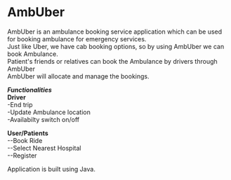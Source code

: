 # AmbUber
AmbUber is an ambulance booking service application which can be used for booking ambulance for emergency services. <br>
Just like Uber, we have cab booking options, so by using AmbUber we can book Ambulance.<br>
Patient's friends or relatives can book the Ambulance by drivers through AmbUber <br>
AmbUber will allocate and manage the bookings. <br>

***Functionalities***  <br>
**Driver** </br>
-End trip <br>
-Update Ambulance location <br>
-Availabilty switch on/off <br>

**User/Patients** <br>
--Book Ride <br>
--Select Nearest Hospital <br>
--Register <br>

Application is built using Java.
